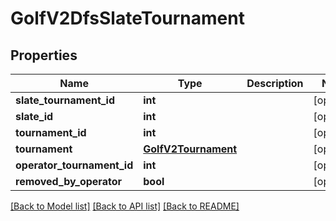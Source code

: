# GolfV2DfsSlateTournament

## Properties
Name | Type | Description | Notes
------------ | ------------- | ------------- | -------------
**slate_tournament_id** | **int** |  | [optional] 
**slate_id** | **int** |  | [optional] 
**tournament_id** | **int** |  | [optional] 
**tournament** | [**GolfV2Tournament**](GolfV2Tournament.md) |  | [optional] 
**operator_tournament_id** | **int** |  | [optional] 
**removed_by_operator** | **bool** |  | [optional] 

[[Back to Model list]](../README.md#documentation-for-models) [[Back to API list]](../README.md#documentation-for-api-endpoints) [[Back to README]](../README.md)

